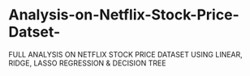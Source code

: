 # Analysis-on-Netflix-Stock-Price-Datset-
FULL ANALYSIS ON NETFLIX STOCK PRICE DATASET USING LINEAR, RIDGE, LASSO REGRESSION &amp; DECISION TREE 
